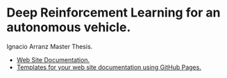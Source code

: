 # Deep Reinforcement Learning for an autonomous vehicle.

Ignacio Arranz Master Thesis.

- [Web Site Documentation.](https://roboticslaburjc.github.io/2019-tfm-ignacio-arranz/)
- [Templates for your web site documentation using GitHub Pages.](https://github.com/RoboticsLabURJC/2019-tfm-ignacio-arranz/tree/master/docs_template)

